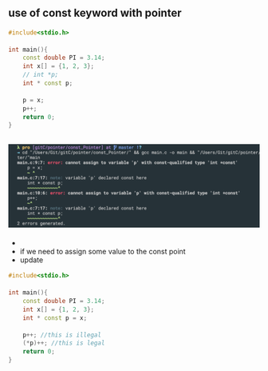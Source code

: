 ## use of const keyword with pointer
```c++
#include<stdio.h>

int main(){
    const double PI = 3.14;
    int x[] = {1, 2, 3};
    // int *p;
    int * const p;

    p = x;
    p++;
    return 0;
}
```
![](img/2020-01-08-09-04-09.png)
---

-
- if we need to assign some value to the const point 
- update

```c++
#include<stdio.h>

int main(){
    const double PI = 3.14;
    int x[] = {1, 2, 3};
    int * const p = x;

    p++; //this is illegal
    (*p)++; //this is legal
    return 0;
}
```


```c++
```

```c++
```
```c++
```

```c++
```
